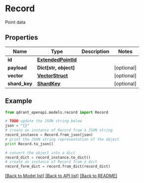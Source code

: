 # Record

Point data

## Properties
Name | Type | Description | Notes
------------ | ------------- | ------------- | -------------
**id** | [**ExtendedPointId**](ExtendedPointId.md) |  | 
**payload** | **Dict[str, object]** |  | [optional] 
**vector** | [**VectorStruct**](VectorStruct.md) |  | [optional] 
**shard_key** | [**ShardKey**](ShardKey.md) |  | [optional] 

## Example

```python
from qdrant_openapi.models.record import Record

# TODO update the JSON string below
json = "{}"
# create an instance of Record from a JSON string
record_instance = Record.from_json(json)
# print the JSON string representation of the object
print Record.to_json()

# convert the object into a dict
record_dict = record_instance.to_dict()
# create an instance of Record from a dict
record_form_dict = record.from_dict(record_dict)
```
[[Back to Model list]](../README.md#documentation-for-models) [[Back to API list]](../README.md#documentation-for-api-endpoints) [[Back to README]](../README.md)


